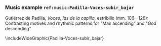 ### Music example `ref:music:Padilla-Voces-subir_bajar`

Gutiérrez de Padilla, *Voces, las de la capilla*, estribillo (mm. 106--126):
Contrasting motives and rhythmic patterns for "Man ascending" and "God
descending"

\includeWideGraphic{Padilla-Voces-subir_bajar}


